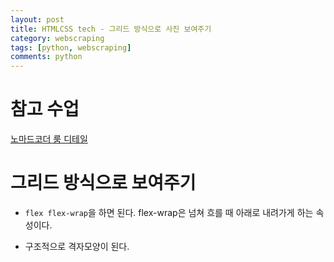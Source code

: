 ```yaml
---
layout: post
title: HTMLCSS tech - 그리드 방식으로 사진 보여주기
category: webscraping
tags: [python, webscraping]
comments: python
---
```



# 참고 수업

[노마드코더 룸 디테일](https://nomadcoders.co/airbnb-clone/lectures/1269)

# 그리드 방식으로 보여주기

- `flex flex-wrap`을 하면 된다. flex-wrap은 넘쳐 흐를 때 아래로 내려가게 하는 속성이다.

- 구조적으로 격자모양이 된다.